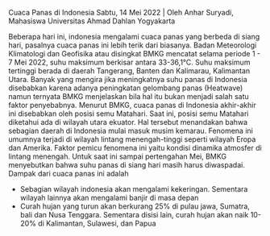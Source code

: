 Cuaca Panas di Indonesia
Sabtu, 14 Mei 2022
|
Oleh Anhar Suryadi, Mahasiswa Universitas Ahmad Dahlan Yogyakarta

Beberapa hari ini, indonesia mengalami cuaca panas yang berbeda di siang hari, pasalnya cuaca panas ini lebih terik dari biasanya. Badan Meteorologi Klimatologi dan Geofisika atau disingkat BMKG mencatat selama periode 1 - 7 Mei 2022, suhu maksimum berkisar antara  33-36,1°C. Suhu maksimum tertinggi berada di daerah Tangerang, Banten dan Kalimarau, Kalimantan Utara.
Banyak yang mengira jika meningkatnya suhu panas di Indonesia disebabkan karena adanya peningkatan gelombang panas (Heatwave) namun ternyata BMKG menjelaskan bila hal itu bukan menjadi salah satu faktor penyebabnya.
Menurut BMKG, cuaca panas di Indonesia akhir-akhir ini disebabkan oleh posisi semu Matahari. Saat ini, posisi semu Matahari diketahui ada di wilayah utara ekuator. Hal tersebut menandakan bahwa sebagian daerah di Indonesia mulai masuk musim kemarau.
Fenomena ini umumnya terjadi di wilayah lintang menengah-tinggi seperti wilayah Eropa dan Amerika. Faktor pemicu fenomena ini yaitu kondisi dinamika atmosfer di lintang menengah. Untuk saat ini sampai pertengahan Mei, BMKG menyebutkan bahwa suhu panas di siang hari masih harus diwaspadai.
Dampak dari cuaca panas ini adalah
- Sebagian wilayah indonesia akan mengalami kekeringan. Sementara wilayah lainnya akan mengalami banjir di masa depan
- Curah hujan yang turun akan berkurang 25% di pulau jawa, Sumatra, bali dan Nusa Tenggara. Sementara disisi lain, curah hujan akan naik 10-20% di Kalimantan, Sulawesi, dan Papua